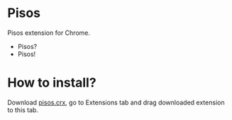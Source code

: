 # Pisos
Pisos extension for Chrome.
* Pisos?
* Pisos!

# How to install?
Download [pisos.crx](http://github.com/Solant/pisos/blob/master/pisos.crx?raw=true), go to Extensions tab and drag downloaded extension to this tab.
